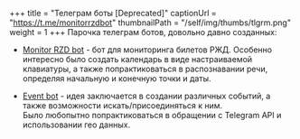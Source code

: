 +++
title = "Телеграм боты [Deprecated]"
captionUrl = "https://t.me/monitorrzdbot"
thumbnailPath = "/self/img/thumbs/tlgrm.png"
weight = 1
+++
Парочка телеграм ботов, довольно давно созданных:

- [Monitor RZD bot](https://t.me/monitorrzdbot) - бот для мониторинга билетов РЖД.
  Особенно интересно было создать календарь в виде настраиваемой клавиатуры,
  а также попрактиковаться в распознавании речи, определяя начальную и конечную точки и даты.
  

- [Event bot](https://t.me/vasyaeventbot) - идея заключается в создании различных событий, а также возможности искать/присоединяться к ним.   
  Было любопытно попрактиковаться в обращении с Telegram API и использовании гео данных.
